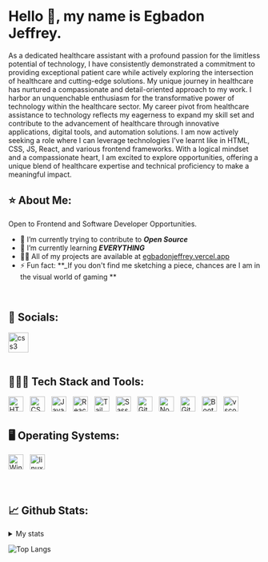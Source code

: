 <h1 align="left">Hello 👋, my name is Egbadon Jeffrey.</h1>

<p align="left">As a dedicated healthcare assistant with a profound passion for the limitless potential of technology, I have consistently demonstrated a commitment to providing exceptional patient care while actively exploring the intersection of healthcare and cutting-edge solutions. My unique journey in healthcare has nurtured a compassionate and detail-oriented approach to my work.
I harbor an unquenchable enthusiasm for the transformative power of technology within the healthcare sector. My career pivot from healthcare assistance to technology reflects my eagerness to expand my skill set and contribute to the advancement of healthcare through innovative applications, digital tools, and automation solutions.
I am now actively seeking a role where I can leverage technologies I've learnt like in HTML, CSS, JS, React, and various frontend frameworks.
With a logical mindset and a compassionate heart, I am excited to explore opportunities, offering a unique blend of healthcare expertise and technical proficiency to make a meaningful impact.</p>

<h2 align="left">⭐ About Me:</h2>
<p>Open to Frontend and Software Developer Opportunities.</p>

- 🔭 I’m currently trying to contribute to **_Open Source_**
- 🌱 I’m currently learning **_EVERYTHING_**
- 👨‍💻 All of my projects are available at [egbadonjeffrey.vercel.app](egbadonjeffrey.vercel.app)
- ⚡ Fun fact: **_If you don't find me sketching a piece, chances are I am in the visual world of gaming **

<br>
<h2 align="left">📱 Socials:</h2>
<!-- <a href="https://twitter.com/egbadon_jeffrey" target="_blank" rel="noreferrer"> <img src="https://img.icons8.com/?size=512&id=13963&format=png" alt="css3" width="40" height="40"/> </a> -->
<a href="https://www.linkedin.com/in/egbadonjeffrey/" target="_blank" rel="noreferrer"> <img src="https://img.icons8.com/?size=512&id=xuvGCOXi8Wyg&format=png" alt="css3" width="40" height="40"/> </a>
<!-- <a href="https://www.instagram.com/egbadon_jeffrey/" target="_blank" rel="noreferrer"> <img src="https://img.icons8.com/?size=512&id=Xy10Jcu1L2Su&format=png" alt="css3" width="40" height="40"/> </a> -->
<!-- <a href="https://codepen.io/utbaz" target="_blank" rel="noreferrer"> <img src="https://img.icons8.com/?size=512&id=b7dom23p2ynU&format=png" alt="css3" width="40" height="40"/> </a> -->
<!-- <a href="https://dev.to/uzafar90" target="_blank" rel="noreferrer"> <img src="https://dev-to-uploads.s3.amazonaws.com/uploads/logos/resized_logo_UQww2soKuUsjaOGNB38o.png" alt="css3" width="40" height="40"/> </a> -->
<br>

<br>
<h2 align="left">👨🏻‍💻 Tech Stack and Tools:</h2>
<img align="left" alt="HTML" width="30px" style="padding-right:10px;" src="https://cdn.jsdelivr.net/gh/devicons/devicon/icons/html5/html5-plain.svg" />
<img align="left" alt="CSS" width="30px" style="padding-right:10px;" src="https://cdn.jsdelivr.net/gh/devicons/devicon/icons/css3/css3-plain.svg" />
<img align="left" alt="JavaScript" width="30px" style="padding-right:10px;" src="https://cdn.jsdelivr.net/gh/devicons/devicon/icons/javascript/javascript-plain.svg" />
<img align="left" alt="React" width="30px" style="padding-right:10px;" src="https://cdn.jsdelivr.net/gh/devicons/devicon/icons/react/react-original.svg" />
<img align="left" alt="TailwindCSS" width="30px" style="padding-right:10px;" src="https://cdn.jsdelivr.net/gh/devicons/devicon/icons/tailwindcss/tailwindcss-plain.svg" />
<img align="left" alt="Sass" width="30px" style="padding-right:10px;" src="https://cdn.jsdelivr.net/gh/devicons/devicon/icons/sass/sass-original.svg" />
<img align="left" alt="Git" width="30px" style="padding-right:10px;" src="https://cdn.jsdelivr.net/gh/devicons/devicon/icons/git/git-original.svg" />
<img align="left" alt="NodeJS" width="30px" style="padding-right:10px;" src="https://cdn.jsdelivr.net/gh/devicons/devicon/icons/nodejs/nodejs-original.svg" />
<!-- <img align="left" alt="Python" width="30px" style="padding-right:10px;" src="https://cdn.jsdelivr.net/gh/devicons/devicon/icons/python/python-plain.svg" /> -->
<img align="left" alt="GitHub" width="30px" style="padding-right:10px;" src="https://cdn.jsdelivr.net/gh/devicons/devicon/icons/github/github-original.svg" />
<img align="left" alt="Bootstrap" width="30px" style="padding-right:10px;" src="https://cdn.jsdelivr.net/gh/devicons/devicon/icons/bootstrap/bootstrap-original.svg" />
<img align="left" alt="vscode" width="30px" style="padding-right:10px;" src="https://cdn.jsdelivr.net/gh/devicons/devicon/icons/vscode/vscode-original.svg" />
<br>

<br>
<h2 align="left">🖥️ Operating Systems:</h2>
<!-- <img align="left" alt="Apple" width="30px" style="padding-right:10px;" src="https://cdn.jsdelivr.net/gh/devicons/devicon/icons/apple/apple-original.svg" /> -->
<img align="left" alt="Windows" width="30px" style="padding-right:10px;" src="https://cdn.jsdelivr.net/gh/devicons/devicon/icons/windows8/windows8-original.svg" />
<img align="left" alt="linux" width="30px" style="padding-right:10px;" src="https://cdn.jsdelivr.net/gh/devicons/devicon/icons/linux/linux-original.svg" />
<br>

<br>
<!-- <h2 align="left">📜 Certifications:</h2> -->
<!-- <a href="https://www.hackerrank.com/certificates/451443d6d5f8"><img width="200px" src="https://github.com/Uzafar90/uzafar90/blob/main/JavaScript(basic).png"/></a> -->
<!-- <a href="https://www.hackerrank.com/certificates/451443d6d5f8"><img width="200px" src="https://github.com/Uzafar90/uzafar90/blob/main/JavaScript(Intermediate).png"/></a> -->
<!-- <a href="https://www.hackerrank.com/certificates/c14b56ea4580"><img width="200px" src="https://github.com/Uzafar90/uzafar90/blob/main/react(basic).png"/></a> -->
<br>

<br>
<h2 align="left">📈 Github Stats:</h2>

<details>
<summary>My stats</summary>
  
![Jeffrey's GitHub stats](https://github-readme-stats.vercel.app/api?username=egbadonjeffrey&show_icons=true&theme=radical)
[![GitHub Streak](https://streak-stats.demolab.com/?user=egbadonjeffrey&theme=radical)](https://git.io/streak-stats)
</details>



![Top Langs](https://github-readme-stats.vercel.app/api/top-langs/?username=egbadonjeffrey&layout=compact&theme=radical)
